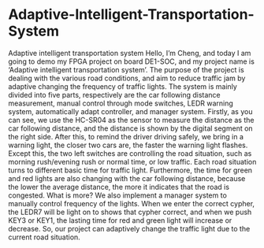 # Adaptive-Intelligent-Transportation-System
Adaptive intelligent transportation system
Hello, I’m Cheng, and today I am going to demo my FPGA project on board DE1-SOC, and my project name is ‘Adaptive intelligent transportation system’. The purpose of the project is dealing with the various road conditions, and aim to reduce traffic jam by adaptive changing the frequency of traffic lights.
  The system is mainly divided into five parts, respectively are the car following distance measurement, manual control through mode switches, LEDR warning system, automatically adapt controller, and manager system.
  Firstly, as you can see, we use the HC-SR04 as the sensor to measure the distance as the car following distance, and the distance is shown by the digital segment on the right side. After this, to remind the driver driving safely, we bring in a warning light, the closer two cars are, the faster the warning light flashes.
 Except this, the two left switches are controlling the road situation, such as morning rush/evening rush or normal time, or low traffic. Each road situation turns to different basic time for traffic light. Furthermore, the time for green and red lights are also changing with the car following distance, because the lower the average distance, the more it indicates that the road is congested. What is more? We also implement a manager system to manually control frequency of the lights. When we enter the correct cypher, the LEDR7 will be light on to shows that cypher correct, and when we push KEY3 or KEY1, the lasting time for red and green light will increase or decrease. 
  So, our project can adaptively change the traffic light due to the current road situation.
